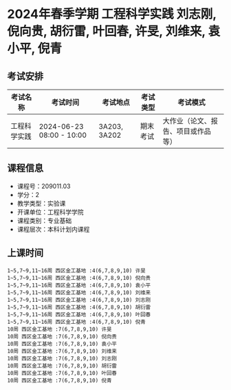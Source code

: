 # 2024年春季学期 工程科学实践 刘志刚, 倪向贵, 胡衍雷, 叶回春, 许旻, 刘维来, 袁小平, 倪青




## 考试安排

| 考试名称 | 考试时间 | 考试地点 | 考试类型 | 考试模式 |
| -------- | -------- | -------- | -------- | -------- |
| 工程科学实践 | 2024-06-23 08:00 - 10:00 | 3A203, 3A202 | 期末考试 | 大作业（论文、报告、项目或作品等） |





## 课程信息

- 课程号：209011.03
- 学分：2
- 教学类型：实验课
- 开课单位：工程科学学院
- 课程类别：专业基础
- 课程层次：本科计划内课程

## 上课时间

```
1~5,7~9,11~16周 西区金工基地 :4(6,7,8,9,10) 许旻
1~5,7~9,11~16周 西区金工基地 :4(6,7,8,9,10) 倪向贵
1~5,7~9,11~16周 西区金工基地 :4(6,7,8,9,10) 袁小平
1~5,7~9,11~16周 西区金工基地 :4(6,7,8,9,10) 刘维来
1~5,7~9,11~16周 西区金工基地 :4(6,7,8,9,10) 刘志刚
1~5,7~9,11~16周 西区金工基地 :4(6,7,8,9,10) 胡衍雷
1~5,7~9,11~16周 西区金工基地 :4(6,7,8,9,10) 叶回春
1~5,7~9,11~16周 西区金工基地 :4(6,7,8,9,10) 倪青
10周 西区金工基地 :7(6,7,8,9,10) 许旻
10周 西区金工基地 :7(6,7,8,9,10) 倪向贵
10周 西区金工基地 :7(6,7,8,9,10) 袁小平
10周 西区金工基地 :7(6,7,8,9,10) 刘维来
10周 西区金工基地 :7(6,7,8,9,10) 刘志刚
10周 西区金工基地 :7(6,7,8,9,10) 胡衍雷
10周 西区金工基地 :7(6,7,8,9,10) 叶回春
10周 西区金工基地 :7(6,7,8,9,10) 倪青
```

